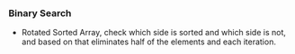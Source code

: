 ### Binary Search

- Rotated Sorted Array, check which side is sorted and which side is not, and based on that eliminates half of the elements and each iteration. 
